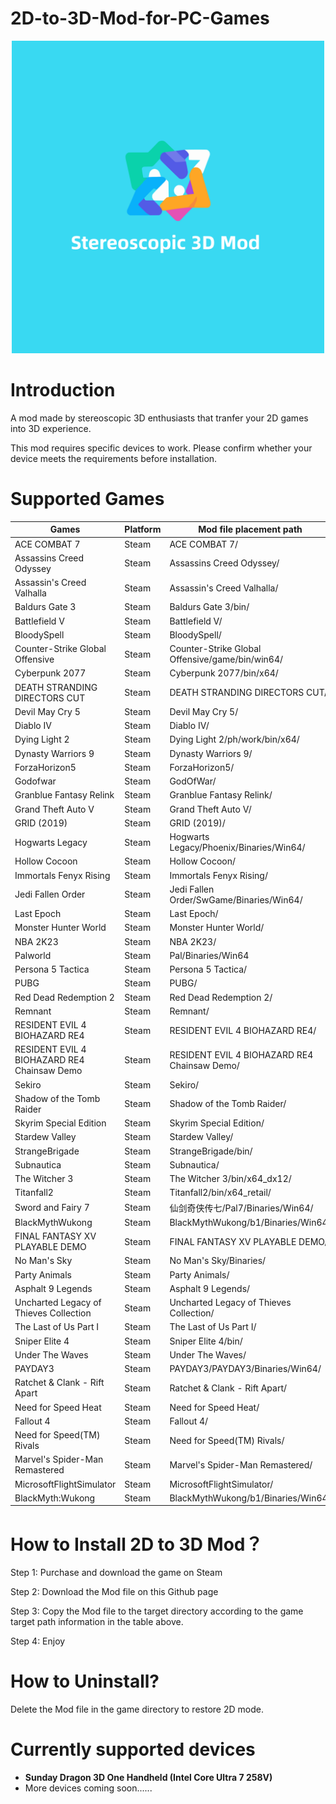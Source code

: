 # 2D-to-3D-Mod-for-PC-Games
<p align="center">
	<img src="Logo.png" width="500" height="500" alt="Logo" />  
</p>

# Introduction

A mod made by stereoscopic 3D enthusiasts that tranfer your 2D games into 3D experience.

This mod requires specific devices to work. Please confirm whether your device meets the requirements before installation.

# Supported Games

| **Games** | **Platform** | **Mod file placement path** |
| --- | --- | --- |
| ACE COMBAT 7 | Steam | ACE COMBAT 7/ |
| Assassins Creed Odyssey | Steam | Assassins Creed Odyssey/ |
| Assassin's Creed Valhalla | Steam | Assassin's Creed Valhalla/ |
| Baldurs Gate 3 | Steam | Baldurs Gate 3/bin/ |
| Battlefield V | Steam | Battlefield V/ |
| BloodySpell | Steam | BloodySpell/ |
| Counter-Strike Global Offensive | Steam | Counter-Strike Global Offensive/game/bin/win64/ |
| Cyberpunk 2077 | Steam | Cyberpunk 2077/bin/x64/ |
| DEATH STRANDING DIRECTORS CUT | Steam | DEATH STRANDING DIRECTORS CUT/ |
| Devil May Cry 5 | Steam | Devil May Cry 5/ |
| Diablo IV | Steam | Diablo IV/ |
| Dying Light 2 | Steam | Dying Light 2/ph/work/bin/x64/ |
| Dynasty Warriors 9 | Steam | Dynasty Warriors 9/ |
| ForzaHorizon5 | Steam | ForzaHorizon5/ |
| Godofwar | Steam | GodOfWar/ |
| Granblue Fantasy Relink | Steam | Granblue Fantasy Relink/ |
| Grand Theft Auto V | Steam | Grand Theft Auto V/ |
| GRID (2019) | Steam | GRID (2019)/ |
| Hogwarts Legacy | Steam | Hogwarts Legacy/Phoenix/Binaries/Win64/ |
| Hollow Cocoon | Steam | Hollow Cocoon/ |
| Immortals Fenyx Rising | Steam | Immortals Fenyx Rising/ |
| Jedi Fallen Order | Steam | Jedi Fallen Order/SwGame/Binaries/Win64/ |
| Last Epoch | Steam | Last Epoch/ |
| Monster Hunter World | Steam | Monster Hunter World/ |
| NBA 2K23 | Steam | NBA 2K23/ |
| Palworld | Steam | Pal/Binaries/Win64 |
| Persona 5 Tactica | Steam | Persona 5 Tactica/ |
| PUBG | Steam | PUBG/ |
| Red Dead Redemption 2 | Steam | Red Dead Redemption 2/ |
| Remnant | Steam | Remnant/ |
| RESIDENT EVIL 4 BIOHAZARD RE4 | Steam | RESIDENT EVIL 4 BIOHAZARD RE4/ |
| RESIDENT EVIL 4 BIOHAZARD RE4 Chainsaw Demo | Steam | RESIDENT EVIL 4 BIOHAZARD RE4 Chainsaw Demo/ |
| Sekiro | Steam | Sekiro/ |
| Shadow of the Tomb Raider | Steam | Shadow of the Tomb Raider/ |
| Skyrim Special Edition | Steam | Skyrim Special Edition/ |
| Stardew Valley | Steam | Stardew Valley/ |
| StrangeBrigade | Steam | StrangeBrigade/bin/ |
| Subnautica | Steam | Subnautica/ |
| The Witcher 3 | Steam | The Witcher 3/bin/x64_dx12/ |
| Titanfall2 | Steam | Titanfall2/bin/x64_retail/ |
| Sword and Fairy 7 | Steam | 仙剑奇侠传七/Pal7/Binaries/Win64/ |
| BlackMythWukong | Steam | BlackMythWukong/b1/Binaries/Win64/ |
| FINAL FANTASY XV PLAYABLE DEMO | Steam | FINAL FANTASY XV PLAYABLE DEMO/ |
| No Man's Sky | Steam | No Man's Sky/Binaries/ |
| Party Animals | Steam | Party Animals/ |
| Asphalt 9 Legends | Steam | Asphalt 9 Legends/ |
| Uncharted Legacy of Thieves Collection | Steam | Uncharted Legacy of Thieves Collection/ |
| The Last of Us Part I | Steam | The Last of Us Part I/ |
| Sniper Elite 4 | Steam | Sniper Elite 4/bin/ |
| Under The Waves | Steam | Under The Waves/ |
| PAYDAY3 | Steam | PAYDAY3/PAYDAY3/Binaries/Win64/ |
| Ratchet & Clank - Rift Apart | Steam | Ratchet & Clank - Rift Apart/ |
| Need for Speed Heat | Steam | Need for Speed Heat/ |
| Fallout 4 | Steam | Fallout 4/ |
| Need for Speed(TM) Rivals | Steam | Need for Speed(TM) Rivals/ |
| Marvel's Spider-Man Remastered | Steam | Marvel's Spider-Man Remastered/ |
| MicrosoftFlightSimulator | Steam | MicrosoftFlightSimulator/ |
| BlackMyth:Wukong | Steam | BlackMythWukong/b1/Binaries/Win64/ |

# How to Install 2D to 3D Mod？

Step 1: Purchase and download the game on Steam

Step 2: Download the Mod file on this Github page

Step 3: Copy the Mod file to the target directory according to the game target path information in the table above.

Step 4: Enjoy

# How to Uninstall?

Delete the Mod file in the game directory to restore 2D mode.

# Currently supported devices

- **Sunday Dragon 3D One Handheld (Intel Core Ultra 7 258V)**
- More devices coming soon......
